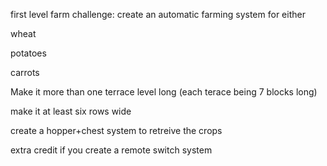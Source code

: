 first level farm challenge:
create an automatic farming system for either

wheat

potatoes

carrots

Make it more than one terrace level long (each terace being 7 blocks long)

make it at least six rows wide

create a hopper+chest system to retreive the crops

extra credit if you create a remote switch system

